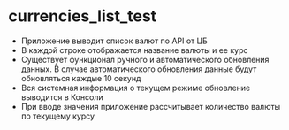 # currencies_list_test
- Приложение выводит список валют по API от ЦБ
- В каждой строке отображается название валюты и ее курс
- Существует функционал ручного и автоматического обновления данных.  В случае автоматического обновления данные будут обновляться каждые 10 секунд
- Вся системная информация о текущем режиме обновление выводится в Консоли
- При вводе значения приложение рассчитывает количество валюты по текущему курсу
